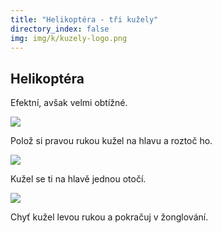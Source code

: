 ```yaml
---
title: "Helikoptéra - tři kužely"
directory_index: false
img: img/k/kuzely-logo.png
---
```


## Helikoptéra


Efektní, avšak velmi obtížné.

![](img/k/kuzely-3-helikopteraa.png)

Polož si pravou rukou kužel na hlavu a roztoč ho.

![](img/k/kuzely-3-helikopterab.png)

Kužel se ti na hlavě jednou otočí.

![](img/k/kuzely-3-helikopterac.png)

Chyť kužel levou rukou a pokračuj v žonglování.



